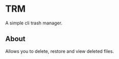 # TRM
A simple cli trash manager.

## About
Allows you to delete, restore and view deleted files.










